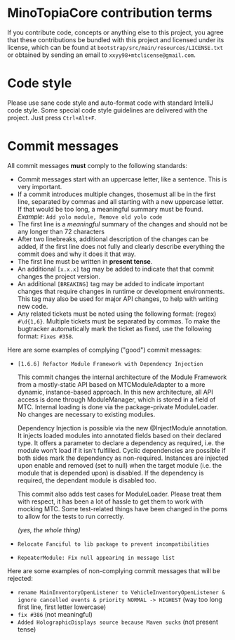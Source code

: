 # MinoTopiaCore contribution terms

If you contribute code, concepts or anything else to this project, you agree that these contributions be bundled with
this project and licensed under its license, which can be found at `bootstrap/src/main/resources/LICENSE.txt` or
obtained by sending an email to `xxyy98+mtclicense@gmail.com`.

# Code style

Please use sane code style and auto-format code with standard IntelliJ code style. 
Some special code style guidelines are delivered with the project. Just press `Ctrl+Alt+F`.

# Commit messages

All commit messages **must** comply to the following standards:

 - Commit messages start with an uppercase letter, like a sentence. This is very important.
 - If a commit introduces multiple changes, thosemust all be in the first line, separated by commas and
     all starting with a new uppercase letter. If that would be too long, a meaningful summary must be found.
	 *Example:* `Add yolo module, Remove old yolo code`
 - The first line is a *meaningful* summary of the changes and should not be any longer than 72 characters
 - After two linebreaks, additional description of the changes can be added, if the first line does not 
    fully and clearly describe everything the commit does and why it does it that way.
 - The first line must be written in **present tense**. 
 - An additional `[x.x.x]` tag may be added to indicate that that commit changes the project version.
 - An additional `[BREAKING]` tag may be added to indicate important changes that require changes in
    runtime or development environments. This tag may also be used for major API changes, to help 
	with writing new code.
 - Any related tickets must be noted using the following format: (regex) `#\d{1,6}`. 
    Multiple tickets must be separated by commas. To make the bugtracker automatically mark the ticket
	as fixed, use the following format: `Fixes #358`.
	
Here are some examples of complying ("good") commit messages:

 * `[1.6.6] Refactor Module Framework with Dependency Injection`
    
    This commit changes the internal architecture of the Module Framework from a mostly-static
    API based on MTCModuleAdapter to a more dynamic, instance-based approach. In this new
    architecture, all API access is done through ModuleManager, which is stored in a field of
    MTC. Internal loading is done via the package-private ModuleLoader. No changes are necessary
    to existing modules.
      
    Dependency Injection is possible via the new @InjectModule annotation. It injects loaded
    modules into annotated fields based on their declared type. It offers a parameter to declare
    a dependency as required, i.e. the module won't load if it isn't fulfilled. Cyclic
    dependencies are possible if both sides mark the dependency as non-required. Instances are
    injected upon enable and removed (set to null) when the target module (i.e. the module that
    is depended upon) is disabled. If the dependency is required, the dependant module is disabled too.
  
    This commit also adds test cases for ModuleLoader. Please treat them with respect, it has been a
     lot of hassle to get them to work with mocking MTC. Some test-related things have been changed in
    the poms to allow for the tests to run correctly.
	
	*(yes, the whole thing)*
 * `Relocate Fanciful to lib package to prevent incompatibilities`
 * `RepeaterModule: Fix null appearing in message list`
 
Here are some examples of non-complying commit messages that will be rejected:

 * `rename MainInventoryOpenListener to VehicleInventoryOpenListener & ignore cancelled events & priority NORMAL -> HIGHEST`
     (way too long first line, first letter lowercase)
 * `fix #386` (not meaningful)
 * `Added HolographicDisplays source because Maven sucks` (not present tense)
 